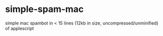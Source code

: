 simple-spam-mac
===============

simple mac spambot in &lt; 15 lines (12kb in size, uncompressed/unminified) of applescript
